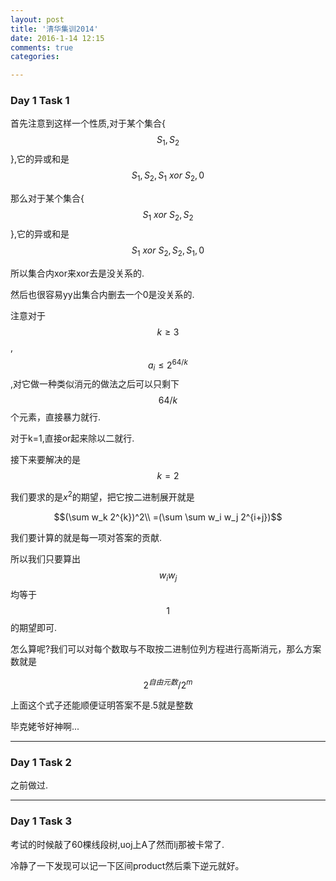 ```yaml
---
layout: post
title: '清华集训2014'
date: 2016-1-14 12:15
comments: true
categories:

---
```


<script type="text/javascript" src="http://cdn.mathjax.org/mathjax/latest/MathJax.js?config=default"></script>

### Day 1 Task 1

首先注意到这样一个性质,对于某个集合{$$S_1,S_2$$},它的异或和是$$S_1,S_2,S_1 ~ xor ~ S_2,0$$

那么对于某个集合{$$S_1 ~ xor ~ S_2,S_2$$},它的异或和是$$S_1 ~ xor ~ S_2,S_2,S_1,0$$

所以集合内xor来xor去是没关系的.

然后也很容易yy出集合内删去一个0是没关系的.

注意对于$$k\geq 3$$,$$a_i \leq 2^{64/k}$$,对它做一种类似消元的做法之后可以只剩下$$64/k$$个元素，直接暴力就行.

对于k=1,直接or起来除以二就行.

接下来要解决的是$$k=2$$

我们要求的是$x^2$的期望，把它按二进制展开就是

$$(\sum w_k 2^{k})^2\\
=(\sum \sum w_i w_j 2^{i+j})$$

我们要计算的就是每一项对答案的贡献.

所以我们只要算出$$w_i w_j$$均等于$$1$$的期望即可.

怎么算呢?我们可以对每个数取与不取按二进制位列方程进行高斯消元，那么方案数就是

$$2^{自由元数}/2^{m}$$

上面这个式子还能顺便证明答案不是.5就是整数

毕克姥爷好神啊...

---

### Day 1 Task 2

之前做过.

---

### Day 1 Task 3

考试的时候敲了60棵线段树,uoj上A了然而lj那被卡常了.

冷静了一下发现可以记一下区间product然后乘下逆元就好。
